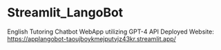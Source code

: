 # Streamlit_LangoBot
English Tutoring Chatbot WebApp utilizing GPT-4 API
Deployed Website: https://applangobot-taoujboykmejputvjz43kr.streamlit.app/
